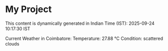 # My Project

This content is dynamically generated in Indian Time (IST): 2025-09-24 10:17:30 IST


Current Weather in Coimbatore:
Temperature: 27.88 °C
Condition: scattered clouds
